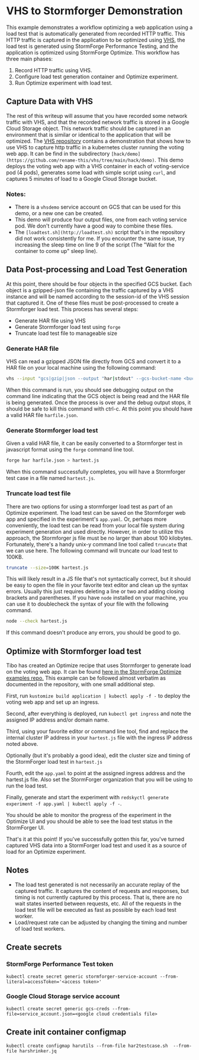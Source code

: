 # VHS to Stormforger Demonstration

This example demonstrates a workflow optimizing a web application using a load test that is automatically generated from recorded HTTP traffic. This HTTP traffic is captured in the application to be optimized using [VHS](https://github.com/rename-this/vhs), the load test is generated using StormForge Performance Testing, and the application is optimized using StormForge Optimize. This workflow has three main phases:

1. Record HTTP traffic using VHS.
2. Configure load test generation container and Optimize experiment.
3. Run Optimize experiment with load test.

## Capture Data with VHS

The rest of this writeup will assume that you have recorded some network traffic with VHS, and that the recorded network traffic is stored in a Google Cloud Storage object.
This network traffic should be captured in an environment that is similar or identical to the application that will be optimized.
The [VHS repository](https://github.com/rename-this/vhs) contains a demonstration that shows how to use VHS to capture http traffic in a kubernetes cluster running the voting web app.
It can be find in the subdirectory `[hack/demo](https://github.com/rename-this/vhs/tree/main/hack/demo)`.
This demo deploys the voting web app with a VHS container in each of voting-service pod (4 pods), generates some load with simple script using `curl`, and captures 5 minutes of load to a Google Cloud Storage bucket.


### Notes:

- There is a `vhsdemo` service account on GCS that can be used for this demo, or a new one can be created.
- This demo will produce four output files, one from each voting service pod. We don't currently have a good way to combine these files.
- The `[loadtest.sh](http://loadtest.sh)` script that's in the repository did not work consistently for me. If you encounter the same issue, try increasing the sleep time on line 9 of the script (The "Wait for the container to come up" sleep line).

## Data Post-processing and Load Test Generation

At this point, there should be four objects in the specified GCS bucket. Each object is a gzipped-json file containing the traffic captured by a VHS instance and will be named according to the session-id of the VHS session that captured it. One of these files must be post-processed to create a Stormforger load test. This process has several steps:

- Generate HAR file using VHS
- Generate Stormforger load test using `forge`
- Truncate load test file to manageable size

### Generate HAR file

VHS can read a gzipped JSON file directly from GCS and convert it to a HAR file on your local machine using the following command:

```bash
vhs --input "gcs|gzip|json --output "har|stdout" --gcs-bucket-name <bucket_name> --gcs-object-name <object_name> --debug > harfile.json
```

When this command is run, you should see debugging output on the command line indicating that the GCS object is being read and the HAR file is being generated. Once the process is over and the debug output stops, it should be safe to kill this command with ctrl-c. At this point you should have a valid HAR file `harfile.json`.

### Generate Stormforger load test

Given a valid HAR file, it can be easily converted to a Stormforger test in javascript format using the `forge` command line tool.

```bash
forge har harfile.json > hartest.js
```

When this command successfully completes, you will have a Stormforger test case in a file named `hartest.js`.

### Truncate load test file

There are two options for using a stormforger load test as part of an Optimize experiment. The load test can be saved on the Stormforger web app and specified in the experiment's `app.yaml`. Or, perhaps more conveniently, the load test can be read from your local file system during experiment generation and used directly. However, in order to utilize this approach, the Stormforger js file must be no larger than about 100 kilobytes. Fortunately, there's a handy unix-y command line tool called `truncate` that we can use here. The following command will truncate our load test to 100KB.

```bash
truncate --size=100K hartest.js
```

This will likely result in a JS file that's not syntactically correct, but it should be easy to open the file in your favorite text editor and clean up the syntax errors. Usually this just requires deleting a line or two and adding closing brackets and parentheses. If you have `node` installed on your machine, you can use it to doublecheck the syntax of your file with the following command.

```bash
node --check hartest.js
```

If this command doesn't produce any errors, you should be good to go.

## Optimize with Stormforger load test

Tibo has created an Optimize recipe that uses Stormforger to generate load on the voting web app. It can be found [here in the StormForge Optimize examples repo.](https://github.com/thestormforge/examples/tree/master/webserver/stormforger-metrics) This example can be followed almost verbatim as documented in the repository, with one small additional step. 

First, run `kustomize build application | kubectl apply -f -` to deploy the voting web app and set up an ingress.

Second, after everything is deployed, run `kubectl get ingress` and note the assigned IP address and/or domain name. 

Third, using your favorite editor or command line tool, find and replace the internal cluster IP address in your `hartest.js` file with the ingress IP address noted above. 

Optionally (but it's probably a good idea), edit the cluster size and timing of the StormForger load test in `hartest.js`

Fourth, edit the `app.yaml` to point at the assigned ingress address and the hartest.js file. Also set the StormForger organization that you will be using to run the load test. 

Finally, generate and start the experiment with `redskyctl generate experiment -f app.yaml | kubectl apply -f -`.

You should be able to monitor the progress of the experiment in the Optimize UI and you should be able to see the load test status in the StormForger UI.

That's it at this point! If you've successfully gotten this far, you've turned captured VHS data into a StormForger load test and used it as a source of load for an Optimize experiment.

## Notes

- The load test generated is not necessarily an accurate replay of the captured traffic. It captures the content of requests and responses, but timing is not currently captured by this process. That is, there are no wait states inserted between requests, etc. All of the requests in the load test file will be executed as fast as possible by each load test worker.
- Load/request rate can be adjusted by changing the timing and number of load test workers.

## Create secrets

### StormForge Performance Test token

```terminal
kubectl create secret generic stormforger-service-account --from-literal=accessToken='<access token>'
```

### Google Cloud Storage service account

```terminal
kubectl create secret generic gcs-creds --from-file=service_account.json=<google cloud credentials file>
```

## Create init container configmap

```terminal
kubectl create configmap harutils --from-file har2testcase.sh  --from-file harshrinker.jq
```

